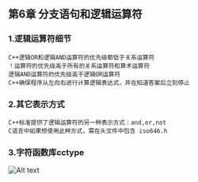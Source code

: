 ## 第6章 分支语句和逻辑运算符
### 1.逻辑运算符细节
    C++逻辑OR和逻辑AND运算符的优先级都低于关系运算符
    ！运算符的优先级高于所有的关系运算符和算术运算符
    逻辑AND运算符的优先级高于逻辑OR运算符
    C++确保程序从左向右进行计算逻辑表达式，并在知道答案后立刻停止
### 2.其它表示方式
    C++标准提供了逻辑运算符的另一种表示方式：and,or,not
    C语言中如果想使用此种方式，需在头文件中包含 iso646.h
### 3.字符函数库cctype
![Alt text](image.png)
